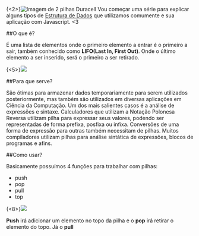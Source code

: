 {<2>}![Imagem de 2 pilhas Duracell](https://s3-sa-east-1.amazonaws.com/leroy-production//uploads/img/products/pilha_alcalina_pequena_aa_c_2_duracell_87849755_0002.jpg_1800x1800.jpg)
Vou começar uma série para explicar alguns tipos de [Estrutura de Dados](http://pt.wikipedia.org/wiki/Estrutura_de_dados) que utilizamos comumente e sua aplicação com Javascript. <3

##O que é?

É uma lista de elementos onde o primeiro elemento a entrar é o primeiro a sair, também conhecido como **LIFO(Last In, First Out)**. Onde o último elemento a ser inserido, será o primeiro a ser retirado.

{<5>}![](http://www.linhadecodigo.com.br/artigos/img_artigos/RobstownHolanda/pilha_1.jpg)

##Para que serve?

São ótimas para armazenar dados temporariamente para serem utilizados posteriormente, mas também são utilizados em diversas aplicações em Ciência da Computação. Um dos mais salientes casos é a análise de expressões e sintaxe. Calculadores que utilizam a Notação Polonesa Reversa utilizam pilha para expressar seus valores, podendo ser representadas de forma prefixa, posfixa ou infixa. Conversões de uma forma de expressão para outras também necessitam de pilhas. Muitos compiladores utilizam pilhas para análise sintática de expressões, blocos de programas e afins.

##Como usar?

Basicamente possuímos 4 funções para trabalhar com pilhas:

- push
- pop
- pull
- top

{<8>}![](http://upload.wikimedia.org/wikipedia/commons/thumb/2/29/Data_stack.svg/200px-Data_stack.svg.png)

**Push** irá adicionar um elemento no topo da pilha e o **pop** irá retirar o elemento do topo. Já o **pull** 






